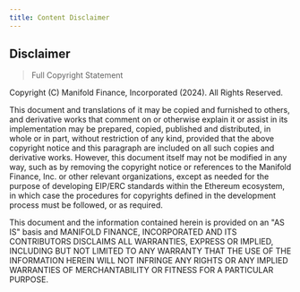 ```yaml
---
title: Content Disclaimer
---
```


## Disclaimer

> Full Copyright Statement

Copyright (C) Manifold Finance, Incorporated (2024). All Rights Reserved.

This document and translations of it may be copied and furnished to others, and derivative works that comment on or
otherwise explain it or assist in its implementation may be prepared, copied, published and distributed, in whole or in
part, without restriction of any kind, provided that the above copyright notice and this paragraph are included on all
such copies and derivative works. However, this document itself may not be modified in any way, such as by removing the
copyright notice or references to the Manifold Finance, Inc. or other relevant organizations, except as needed for the
purpose of developing EIP/ERC standards within the Ethereum ecosystem, in which case the procedures for copyrights
defined in the development process must be followed, or as required.

This document and the information contained herein is provided on an "AS IS" basis and MANIFOLD FINANCE, INCORPORATED
AND ITS CONTRIBUTORS DISCLAIMS ALL WARRANTIES, EXPRESS OR IMPLIED, INCLUDING BUT NOT LIMITED TO ANY WARRANTY THAT THE
USE OF THE INFORMATION HEREIN WILL NOT INFRINGE ANY RIGHTS OR ANY IMPLIED WARRANTIES OF MERCHANTABILITY OR FITNESS FOR A
PARTICULAR PURPOSE.
